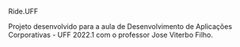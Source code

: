 Ride.UFF 

Projeto desenvolvido para a aula de Desenvolvimento de Aplicações Corporativas - UFF 2022.1 com o professor Jose Viterbo Filho.
